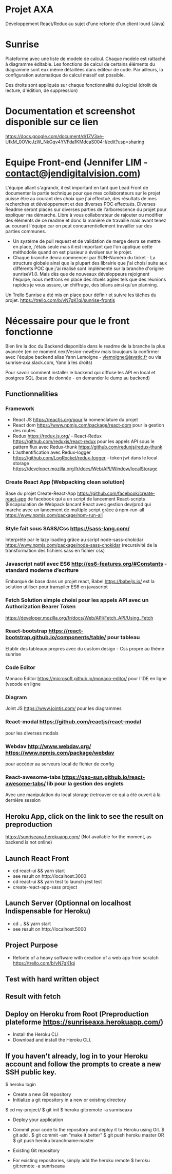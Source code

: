 Projet AXA
===========

Développement React/Redux au sujet d'une refonte d'un client lourd (Java)

Sunrise
=======

Plateforme avec une liste de modele de calcul. Chaque modele est rattaché à diagramme éditable. 
Les fonctions de calcul de certains éléments du diagramme sont eux même détaillées
dans éditeur de code. Par ailleurs, la configuration automatique de calcul massif est possible.

Des droits sont appliqués sur chaque fonctionnalité du logiciel (droiit de lecture, d'édition, de suppression)

Documentation et screenshot disponible sur ce lien
===================================================
    
https://docs.google.com/document/d/1ZV3xe-UfkM_0OVicJzW_NkGqv4YVFda1KMdcaS004-I/edit?usp=sharing

Equipe Front-end (Jennifer LIM - contact@jendigitalvision.com)
==============================================================

L'équipe allant s'agrandir, il est important en tant que Lead Front de documenter la partie technique pour que mes collaborateurs sur le projet
puisse être au courant des choix que j'ai effectué, des résultats de mes recherches et développement et des diverses POC effectués. 
Diverses Readme seront placés sur diverses parties de l'arborescence du projet pour expliquer ma démarche. Libre à vous collaborateur de rajouter ou modifier des éléments de ce readme et donc la manière de travaillé mais avant tenez au courant l'équipe car on peut concurrentiellement travailler sur des parties communes.

* Un système de pull request et de validation de merge devra se mettre en place, j'étais seule mais il est important que l'on applique cette méthodolie quand on est plusieur à évoluer sur le projet.
* Chaque branche devra commencer par SUN-Numéro du ticket - La structure globale ainsi que la plupart des librairie que j'ai choisi suite aux différents POC que j'ai réalisé sont implémenté sur la branche d'origine sunriseV1.0. Mais dès que de nouveaux développeurs rejoignent l'équipe, 
nous mettrons en place des rituels agiles tels que des réunions rapides je vous assure, un chiffrage, des bilans ainsi qu'un planning.

Un Trello Sunrise a été mis en place pour définir et suivre les tâches du projet.
https://trello.com/b/vN7gK1qj/sunrise-frontjs

Nécessaire pour que le front fonctionne
========================================

Bien lire la doc du Backend disponible dans le readme de la branche la plus avancée (en ce moment nextVesion-newEnv mais touujours la confirmer avec l'équipe backend alias Yann Lemoigne - ylemoigne@javatic.fr ou via sunrise-axa.slack.com, Yann à les droits)

Pour savoir comment installer le backend qui diffuse les API en local et postgres SQL (base de donnée - en demander le dump au backend) 

## Functionnalities

### Framework

* React JS https://reactjs.org/pour la nomenclature du projet
* React dom https://www.npmjs.com/package/react-dom pour la gestion des routes
* Redux https://redux.js.org/ - React-Redux https://github.com/reduxjs/react-redux pour les appels API sous le pattern flux avec Redux-thunk https://github.com/reduxjs/redux-thunk 
* L’authentification avec Redux-logger https://github.com/LogRocket/redux-logger - token jwt dans le local storage https://developer.mozilla.org/fr/docs/Web/API/Window/localStorage

### Create React App (Webpacking clean solution)

Base du projet Create-React-App https://github.com/facebook/create-react-app de facebook qui a un script de lancement React-scripts (Encapsulation de Webpack lancant React avec gestion dev/prod qui marche avec un lancement de multiple script grâce à npm-run-all https://www.npmjs.com/package/npm-run-all

### Style fait sous SASS/Css https://sass-lang.com/  

Interprété par le lazy loading grâce au script node-sass-chokidar https://www.npmjs.com/package/node-sass-chokidar (recursivité de la transformation des fichiers sass en fichier css)

### Javascript natif avec ES6 http://es6-features.org/#Constants - standard moderne d’ecriture

Embarqué de base dans un projet react, Babel https://babeljs.io/ est la solution utiliser pour transpiler ES6 en javascript

### Fetch Solution simple choisi pour les appels API avec un Authorization Bearer Token

https://developer.mozilla.org/fr/docs/Web/API/Fetch_API/Using_Fetch

### React-bootstrap https://react-bootstrap.github.io/components/table/ pour tableau 

Etablir des tableaux propres avec du custom design - Css propre au thème sunrise

### Code Editor

Monaco Editor https://microsoft.github.io/monaco-editor/ pour l’IDE en ligne (vscode en ligne 

### Diagram

Joint JS https://www.jointjs.com/ pour les diagrammes

### React-modal https://github.com/reactjs/react-modal 

pour les diverses modals

### Webdav http://www.webdav.org/ https://www.npmjs.com/package/webdav 

pour accéder au serveurs local de fichier de config

### React-awesome-tabs https://gao-sun.github.io/react-awesome-tabs/ lib pour la gestion des onglets 

Avec une manipulation du local storage (retrouver ce qui a été ouvert à la dernière session 

## Heroku App, click on the link to see the result on preproduction

https://sunriseaxa.herokuapp.com/ (Not available for the moment, as backend is not online)

## Launch React Front

* cd react-ui && yarn start
* see result on http://localhost:3000
* cd react-ui && yarn test to launch jest test
* create-react-app-sass project

## Launch Server (Optionnal on localhost Indispensable for Heroku)

* cd .. && yarn start
* see result on http://localhost:5000

## Project Purpose

* Refonte of a heavy software with creation of a web app from scratch
https://trello.com/b/vN7gK1qj

## Test with hard written object

## Result with fetch

## Deploy on Heroku from Root (Preproduction plateforme https://sunriseaxa.herokuapp.com/)

* Install the Heroku CLI
* Download and install the Heroku CLI.

## If you haven't already, log in to your Heroku account and follow the prompts to create a new SSH public key.

$ heroku login
* Create a new Git repository
* Initialize a git repository in a new or existing directory

$ cd my-project/
$ git init
$ heroku git:remote -a sunriseaxa

* Deploy your application
* Commit your code to the repository and deploy it to Heroku using Git.
$ git add .
$ git commit -am "make it better"
$ git push heroku master
OR
$ git push heroku branchname:master

* Existing Git repository
* For existing repositories, simply add the heroku remote
$ heroku git:remote -a sunriseaxa
